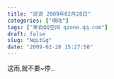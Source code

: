 ```yaml
---
title: "说说 2009年02月28日"
categories: ["嘀咕"]
tags: ["来自QQ空间 qzone.qq.com"]
draft: false
slug: "NqLtGg"
date: "2009-02-28 15:27:58"
---
```


这雨,就不要~停...
